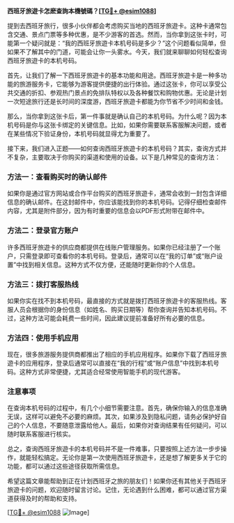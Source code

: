 **西班牙旅遊卡怎麽查詢本機號碼？[[TG💪+ @esim1088](https://t.me/s/esim1088)]**

提到去西班牙旅行，很多小伙伴都会考虑购买当地的西班牙旅遊卡。这种卡通常包含交通、景点门票等多种优惠，是不少游客的首选。然而，当你拿到这张卡时，可能第一个疑问就是：“我的西班牙旅遊卡本机号码是多少？”这个问题看似简单，但如果不了解其中的门道，可能会让你一头雾水。今天，我们就来聊聊如何轻松查询西班牙旅遊卡的本机号码。

首先，让我们了解一下西班牙旅遊卡的基本功能和用途。西班牙旅遊卡是一种多功能的旅游服务卡，它能够为游客提供便捷的出行体验。通过这张卡，你可以享受公共交通的折扣、参观热门景点的免排队特权以及各种餐饮和购物优惠。无论是计划一次短途旅行还是长时间的深度游，西班牙旅遊卡都能为你节省不少时间和金钱。

那么，当你拿到这张卡后，第一件事就是确认自己的本机号码。为什么呢？因为本机号码是你与这张卡绑定的关键信息。比如，如果你需要联系客服解决问题，或者在某些情况下验证身份，本机号码就显得尤为重要了。

接下来，我们进入正题——如何查询西班牙旅遊卡的本机号码？其实，查询方式并不复杂，主要取决于你购买的渠道和使用的设备。以下是几种常见的查询方法：

### 方法一：查看购买时的确认邮件

如果你是通过官方网站或合作平台购买的西班牙旅遊卡，通常会收到一封包含详细信息的确认邮件。在这封邮件中，你应该能找到你的本机号码。记得仔细检查邮件内容，尤其是附件部分，因为有时重要的信息会以PDF形式附带在邮件中。

### 方法二：登录官方账户

许多西班牙旅遊卡的供应商都提供在线账户管理服务。如果你已经注册了一个账户，只需登录即可查看你的本机号码。登录后，通常可以在“我的订单”或“账户设置”中找到相关信息。这种方式不仅方便，还能随时更新你的个人信息。

### 方法三：拨打客服热线

如果你实在找不到本机号码，最直接的方式就是拨打西班牙旅遊卡的客服热线。客服人员会根据你的身份信息（如姓名、购买日期等）帮你查询并告知本机号码。不过，这种方法可能会耗费一些时间，因此建议提前准备好所有必要的信息。

### 方法四：使用手机应用

现在，很多旅游服务提供商都推出了相应的手机应用程序。如果你下载了西班牙旅遊卡的应用程序，登录后通常可以直接在“我的行程”或“账户信息”中找到本机号码。这种方式非常便捷，尤其适合经常使用智能手机的现代游客。

### 注意事项

在查询本机号码的过程中，有几个小细节需要注意。首先，确保你输入的信息准确无误，这样可以避免不必要的麻烦。其次，如果涉及到隐私问题，请务必保护好自己的个人信息，不要随意泄露给他人。最后，如果你对查询结果有任何疑问，可以随时联系客服进行核实。

总之，查询西班牙旅遊卡的本机号码并不是一件难事，只要按照上述方法一步步操作，就能轻松搞定。无论你是第一次使用西班牙旅遊卡，还是想了解更多关于它的功能，都可以通过这些途径获取所需信息。

希望这篇文章能帮助到正在计划西班牙之旅的朋友们！如果你还有其他关于西班牙旅遊卡的问题，欢迎随时留言讨论。记住，无论遇到什么困难，都可以通过官方渠道获得及时的帮助和支持。

[[TG💪+ @esim1088](https://t.me/s/esim1088) ![Image](https://i.postimg.cc/4NQfJmqS/Snipaste-2025-05-13-00-14-12.png)]